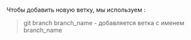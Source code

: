 Чтобы добавить новую ветку, мы используем :
>git branch branch_name - добавляется ветка с именем branch_name